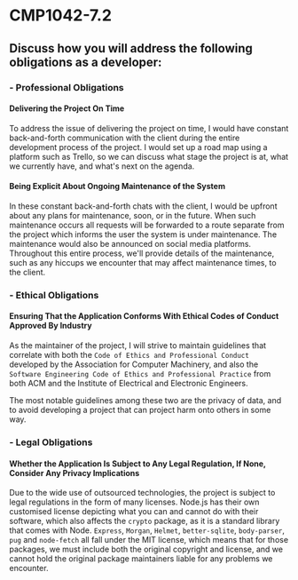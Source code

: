 # CMP1042-7.2

## Discuss how you will address the following obligations as a developer:

###  \- Professional Obligations 

#### Delivering the Project On Time

To address the issue of delivering the project on time, I would have constant back-and-forth communication with the client during the entire development process of the project. I would set up a road map using a platform such as Trello, so we can discuss what stage the project is at, what we currently have, and what's next on the agenda.

#### Being Explicit About Ongoing Maintenance of the System

In these constant back-and-forth chats with the client, I would be upfront about any plans for maintenance, soon, or in the future. When such maintenance occurs all requests will be forwarded to a route separate from the project which informs the user the system is under maintenance. The maintenance would also be announced on social media platforms. Throughout this entire process, we'll provide details of the maintenance, such as any hiccups we encounter that may affect maintenance times, to the client.

### \- Ethical Obligations

####  Ensuring That the Application Conforms With Ethical Codes of Conduct Approved By Industry

As the maintainer of the project, I will strive to maintain guidelines that correlate with both the `Code of Ethics and Professional Conduct` developed by the Association for Computer Machinery, and also the `Software Engineering Code of Ethics and Professional Practice` from both ACM and the Institute of Electrical and Electronic Engineers.

The most notable guidelines among these two are the privacy of data, and to avoid developing a project that can project harm onto others in some way.



### \- Legal Obligations

#### Whether the Application Is Subject to Any Legal Regulation, If None, Consider Any Privacy Implications

Due to the wide use of outsourced technologies, the project is subject to legal regulations in the form of many licenses. Node.js has their own customised license depicting what you can and cannot do with their software, which also affects the `crypto` package, as it is a standard library that comes with Node. `Express`, `Morgan`, `Helmet`, `better-sqlite`, `body-parser`, `pug` and `node-fetch` all fall under the MIT license, which means that for those packages, we must include both the original copyright and license, and we cannot hold the original package maintainers liable for any problems we encounter.

